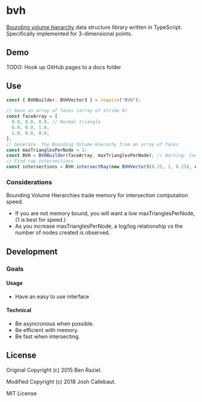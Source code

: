 # bvh
[Bounding volume hierarchy](https://en.wikipedia.org/wiki/Bounding_volume_hierarchy) data structure library written in TypeScript. Specifically implemented for 3-dimensional points.

## Demo

TODO: Hook up GitHub pages to a docs folder

## Use

```javascript
const { BVHBuilder, BVHVector3 } = require("BVH");

// Have an array of faces (array of stride 9)
const faceArray = [
  0.0, 0.0, 0.0, // Normal triangle
  0.0, 0.0, 1.0,
  1.0, 0.0, 0.0,
];
// Generate  the Bounding Volume Hierachy from an array of faces
const maxTrianglesPerNode = 1;
const BVH = BVHBuilder(faceArray, maxTrianglesPerNode); // Warning: Computational expensive, may take a bit.
// Find ray intersections
const intersections = BVH.intersectRay(new BVHVector3(0.25, 1, 0.25), new BVHVector3(0, -1, 0));
```

### Considerations

Bounding Volume Hierarchies trade memory for intersection computation speed.
- If you are not memory bound, you will want a low maxTrianglesPerNode, (1 is best for speed.)
- As you increase maxTrianglesPerNode, a log/log relationship vs the number of nodes created is observed.

## Development

### Goals

#### Usage

- Have an easy to use interface

#### Technical

- Be asyncronous when possible.
- Be efficient with memory.
- Be fast when intersecting.

## License

Original Copyright (c) 2015 Ben Raziel.

Modified Copyright (c) 2018 Josh Callebaut.

MIT License
